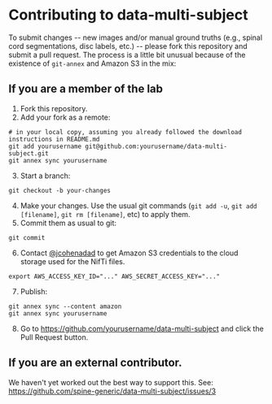# Contributing to data-multi-subject

To submit changes -- new images and/or manual ground truths (e.g., spinal cord segmentations, disc labels, etc.) -- please fork this repository and submit a pull request.
The process is a little bit unusual because of the existence of `git-annex` and Amazon S3 in the mix:

## If you are a member of the lab

1. Fork this repository.
2. Add your fork as a remote:

```
# in your local copy, assuming you already followed the download instructions in README.md
git add yourusername git@github.com:yourusername/data-multi-subject.git
git annex sync yourusername
```
3. Start a branch:
```
git checkout -b your-changes
```
4. Make your changes. Use the usual git commands (`git add -u`, `git add [filename]`, `git rm [filename]`, etc) to apply them.
5. Commit them as usual to git:
```
git commit
```
6. Contact [@jcohenadad](https://github.com/jcohenadad) to get Amazon S3 credentials to the cloud storage used for the NifTi files.

```
export AWS_ACCESS_KEY_ID="..." AWS_SECRET_ACCESS_KEY="..."
```
7. Publish:

```
git annex sync --content amazon
git annex sync yourusername
```
8. Go to https://github.com/yourusername/data-multi-subject and click the Pull Request button.

## If you are an external contributor.

We haven't yet worked out the best way to support this. See: https://github.com/spine-generic/data-multi-subject/issues/3
